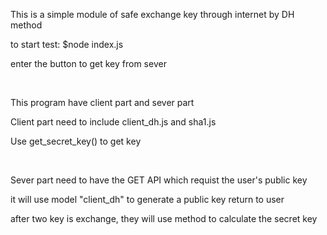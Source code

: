<p>This is a simple module of safe exchange key through internet by DH method</p>
<p>to start test: $node index.js</p>
<p>enter the button to get key from sever</p>
<br/>

<p>This program have client part and sever part</p>
<p>Client part need to include client_dh.js and sha1.js</p>
<p>Use get_secret_key() to get key</p>
<br/>
<p>Sever part need to have the GET API which requist the user's public key<p>
<p>it will use model "client_dh" to generate a public key return to user</p>
<p>after two key is exchange, they will use method to calculate the secret key</p>
